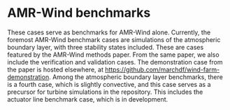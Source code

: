# AMR-Wind benchmarks
These cases serve as benchmarks for AMR-Wind alone. Currently, the foremost AMR-Wind benchmark cases are simulations of the atmospheric boundary layer, with three stability states included. These are cases featured by the AMR-Wind methods paper. From the same paper, we also include the verification and validation cases. The demonstration case from the paper is hosted elsewhere, at https://github.com/marchdf/wind-farm-demonstration. Among the atmospheric boundary layer benchmarks, there is a fourth case, which is slightly convective, and this case serves as a precursor for turbine simulations in the repository. This includes the actuator line benchmark case, which is in development.